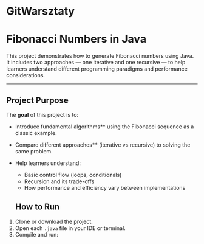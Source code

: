 # GitWarsztaty
# Fibonacci Numbers in Java

This project demonstrates how to generate Fibonacci numbers using Java. It includes two approaches — one iterative and one recursive — to help learners understand different programming paradigms and performance considerations.

---

## Project Purpose

The **goal** of this project is to:

- Introduce fundamental algorithms** using the Fibonacci sequence as a classic example.
- Compare different approaches** (iterative vs recursive) to solving the same problem.
- Help learners understand:
  - Basic control flow (loops, conditionals)
  - Recursion and its trade-offs
  - How performance and efficiency vary between implementations
  
  ## How to Run

1. Clone or download the project.
2. Open each `.java` file in your IDE or terminal.
3. Compile and run:
